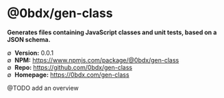 # @0bdx/gen-class

__Generates files containing JavaScript classes and unit tests, based on a JSON schema.__

∅&nbsp; __Version:__ 0.0.1  
∅&nbsp; __NPM:__ <https://www.npmjs.com/package/@0bdx/gen-class>  
∅&nbsp; __Repo:__ <https://github.com/0bdx/gen-class>  
∅&nbsp; __Homepage:__ <https://0bdx.com/gen-class>

@TODO add an overview
